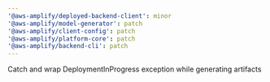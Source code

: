 ```yaml
---
'@aws-amplify/deployed-backend-client': minor
'@aws-amplify/model-generator': patch
'@aws-amplify/client-config': patch
'@aws-amplify/platform-core': patch
'@aws-amplify/backend-cli': patch
---
```


Catch and wrap DeploymentInProgress exception while generating artifacts
